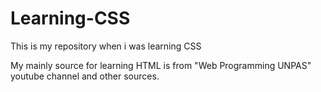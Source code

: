 # Learning-CSS
This is my repository when i was learning CSS

My mainly source for learning HTML is from "Web Programming UNPAS" youtube channel and other sources.
